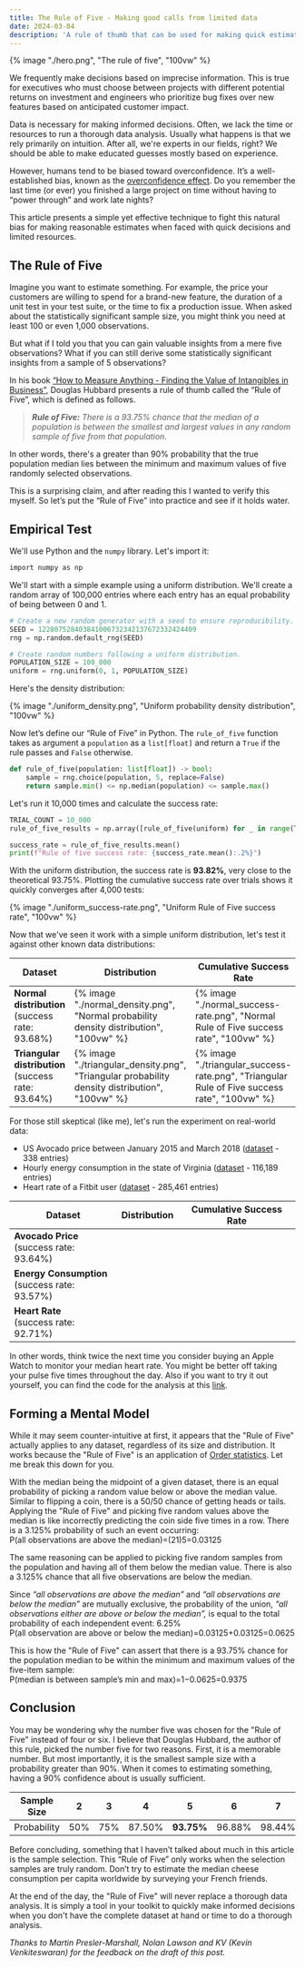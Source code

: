 ```yaml
---
title: The Rule of Five - Making good calls from limited data
date: 2024-03-04
description: 'A rule of thumb that can be used for making quick estimations when data is limited.'
---
```


{% image "./hero.png", "The rule of five", "100vw" %}

We frequently make decisions based on imprecise information. This is true for executives who must choose between projects with different potential returns on investment and engineers who prioritize bug fixes over new features based on anticipated customer impact.

Data is necessary for making informed decisions. Often, we lack the time or resources to run a thorough data analysis. Usually what happens is that we rely primarily on intuition. After all, we're experts in our fields, right? We should be able to make educated guesses mostly based on experience. 

However, humans tend to be biased toward overconfidence. It’s a well-established bias, known as the [overconfidence effect](https://en.wikipedia.org/wiki/Overconfidence_effect). Do you remember the last time (or ever) you finished a large project on time without having to “power through” and work late nights?

This article presents a simple yet effective technique to fight this natural bias for making reasonable estimates when faced with quick decisions and limited resources.

## The Rule of Five

Imagine you want to estimate something. For example, the price your customers are willing to spend for a brand-new feature, the duration of a unit test in your test suite, or the time to fix a production issue. When asked about the statistically significant sample size, you might think you need at least 100 or even 1,000 observations.

But what if I told you that you can gain valuable insights from a mere five observations? What if you can still derive some statistically significant insights from a sample of 5 observations?

In his book [“How to Measure Anything - Finding the Value of Intangibles in Business”](https://hubbardresearch.com/publications/how-to-measure-anything-book/), Douglas Hubbard presents a rule of thumb called the “Rule of Five”, which is defined as follows.


>***Rule of Five:** There is a 93.75% chance that the median of a population is between the smallest and largest values in any random sample of five from that population.*


In other words, there's a greater than 90% probability that the true population median lies between the minimum and maximum values of five randomly selected observations. 

This is a surprising claim, and after reading this I wanted to verify this myself. So let’s put the “Rule of Five” into practice and see if it holds water.

## Empirical Test

We'll use Python and the `numpy` library. Let's import it:

```bash
import numpy as np
```

We'll start with a simple example using a uniform distribution. We'll create a random array of 100,000 entries where each entry has an equal probability of being between 0 and 1.

```py
# Create a new random generator with a seed to ensure reproducibility.
SEED = 122807528403841006732342137672332424409
rng = np.random.default_rng(SEED)

# Create random numbers following a uniform distribution.
POPULATION_SIZE = 100_000
uniform = rng.uniform(0, 1, POPULATION_SIZE)
```

Here's the density distribution:

{% image "./uniform_density.png", "Uniform probability density distribution", "100vw" %}

Now let’s define our “Rule of Five” in Python. The `rule_of_five` function takes as argument a `population` as a `list[float]` and return a `True` if the rule passes and `False` otherwise.

```py
def rule_of_five(population: list[float]) -> bool:
    sample = rng.choice(population, 5, replace=False)
    return sample.min() <= np.median(population) <= sample.max()
```

Let's run it 10,000 times and calculate the success rate:

```py
TRIAL_COUNT = 10_000
rule_of_five_results = np.array([rule_of_five(uniform) for _ in range(TRIAL_COUNT)])

success_rate = rule_of_five_results.mean()
print(f"Rule of five success rate: {success_rate.mean():.2%}")
```

With the uniform distribution, the success rate is **93.82%**, very close to the theoretical 93.75%. Plotting the cumulative success rate over trials shows it quickly converges after 4,000 tests:

{% image "./uniform_success-rate.png", "Uniform Rule of Five success rate", "100vw" %}

Now that we've seen it work with a simple uniform distribution, let's test it against other known data distributions:

|Dataset	|Distribution	|Cumulative Success Rate	|
|---	|---	|---	|
|**Normal distribution** <br/> (success rate: 93.68%)	|  {% image "./normal_density.png", "Normal probability density distribution", "100vw" %}	| {% image "./normal_success-rate.png", "Normal Rule of Five success rate", "100vw" %} |
|**Triangular distribution** </br> (success rate: 93.64%)	|  {% image "./triangular_density.png", "Triangular probability density distribution", "100vw" %}	| {% image "./triangular_success-rate.png", "Triangular Rule of Five success rate", "100vw" %} |

For those still skeptical (like me), let's run the experiment on real-world data:

* US Avocado price between January 2015 and March 2018 ([dataset](https://www.kaggle.com/datasets/neuromusic/avocado-prices) - 338 entries)
* Hourly energy consumption in the state of Virginia ([dataset](https://www.kaggle.com/datasets/robikscube/hourly-energy-consumption) - 116,189 entries)
* Heart rate of a Fitbit user ([dataset](https://www.kaggle.com/datasets/arashnic/fitbit) - 285,461 entries)

|Dataset	|Distribution	|Cumulative Success Rate	|
|---	|---	|---	|
|**Avocado Price** <br/> (success rate: 93.64%)	|	|	|
|**Energy Consumption** <br/> (success rate: 93.57%)	|	|	|
|**Heart Rate** <br/> (success rate: 92.71%)	|	|	|

In other words, think twice the next time you consider buying an Apple Watch to monitor your median heart rate. You might be better off taking your pulse five times throughout the day. Also if you want to try it out yourself, you can find the code for the analysis at this [link](https://github.com/pmdartus/rule-of-five).

## Forming a Mental Model

While it may seem counter-intuitive at first, it appears that the "Rule of Five" actually applies to any dataset, regardless of its size and distribution. It works because the "Rule of Five" is an application of [Order statistics](https://en.wikipedia.org/wiki/Order_statistic). Let me break this down for you.

With the median being the midpoint of a given dataset, there is an equal probability of picking a random value below or above the median value. Similar to flipping a coin, there is a 50/50 chance of getting heads or tails. Applying the "Rule of Five" and picking five random values above the median is like incorrectly predicting the coin side five times in a row. There is a 3.125% probability of such an event occurring:
P(all observations are above the median)=(21​)5=0.03125

The same reasoning can be applied to picking five random samples from the population and having all of them below the median value. There is also a 3.125% chance that all five observations are below the median. 

Since *“all observations are _above_ the median”* and *“all observations are _below_ the median”* are mutually exclusive, the probability of the union, *“all observations either are _above or below_ the median”,* is equal to the total probability of each independent event: 6.25%
P(all observation are above or below the median)=0.03125+0.03125=0.0625

This is how the "Rule of Five" can assert that there is a 93.75% chance for the population median to be within the minimum and maximum values of the five-item sample:
P(median is between sample’s min and max)=1−0.0625=0.9375

## Conclusion

You may be wondering why the number five was chosen for the "Rule of Five" instead of four or six. I believe that Douglas Hubbard, the author of this rule, picked the number five for two reasons. First, it is a memorable number. But most importantly, it is the smallest sample size with a probability greater than 90%. When it comes to estimating something, having a 90% confidence about is usually sufficient. 

|Sample Size	|2	|3	|4	|**5**	|6	|7	|8	|
|---	|---	|---	|---	|---	|---	|---	|---	|
|Probability 	|50%	|75%	|87.50%	|**93.75%**	|96.88%	|98.44%	|99.22%	|

Before concluding, something that I haven’t talked about much in this article is the sample selection. This “Rule of Five” only works when the selection samples are truly random. Don’t try to estimate the median cheese consumption per capita worldwide by surveying your French friends. 

At the end of the day, the "Rule of Five" will never replace a thorough data analysis. It is simply a tool in your toolkit to quickly make informed decisions when you don't have the complete dataset at hand or time to do a thorough analysis.

_Thanks to Martin Presler-Marshall, Nolan Lawson and KV (Kevin Venkiteswaran) for the feedback on the draft of this post._
